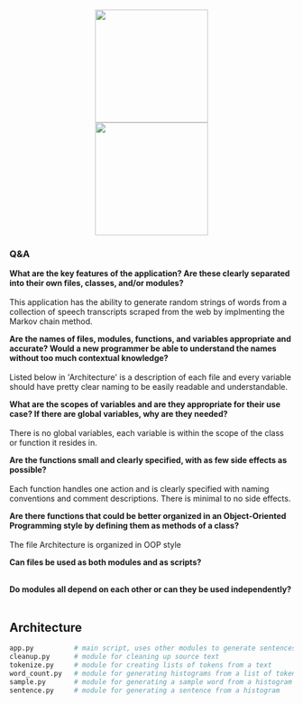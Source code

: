 <h1 align="center">
<img width="200px" src="https://2.bp.blogspot.com/-m2spxn5LIJg/VyJNSuwSK2I/AAAAAAAAGhk/htKFLq8eUbIc18atFbPfCINn8l_96rkmwCLcB/s1600/trumpFree_01.png"><br>
<img width="200px" src="https://upload.wikimedia.org/wikipedia/en/thumb/4/47/Twitter_2010_logo_-_from_Commons.svg/1024px-Twitter_2010_logo_-_from_Commons.svg.png">
<br>
</h1>

### Q&A
<b>What are the key features of the application? Are these clearly separated into their own files, classes, and/or modules?</b>
<br>
<br>
This application has the ability to generate random strings of words from a collection of speech transcripts scraped from the web by implmenting the Markov chain method.

<b>Are the names of files, modules, functions, and variables appropriate and accurate? Would a new programmer be able to understand the names without too much contextual knowledge?</b>
<br>
<br>
Listed below in 'Architecture' is a description of each file and every variable should have pretty clear naming to be easily readable and understandable. 

<b>What are the scopes of variables and are they appropriate for their use case? If there are global variables, why are they needed?</b>
<br>
<br>
There is no global variables, each variable is within the scope of the class or function it resides in.

<b>Are the functions small and clearly specified, with as few side effects as possible?</b>
<br>
<br>
Each function handles one action and is clearly specified with naming conventions and comment descriptions. There is minimal to no side effects.

<b>Are there functions that could be better organized in an Object-Oriented Programming style by defining them as methods of a class?</b>
<br>
<br>
The file Architecture is organized in OOP style

<b>Can files be used as both modules and as scripts?</b>
<br>
<br>

<b>Do modules all depend on each other or can they be used independently?</b>
<br>
<br>


## Architecture
```python
app.py          # main script, uses other modules to generate sentences
cleanup.py      # module for cleaning up source text
tokenize.py     # module for creating lists of tokens from a text
word_count.py   # module for generating histograms from a list of tokens
sample.py       # module for generating a sample word from a histogram
sentence.py     # module for generating a sentence from a histogram
```
